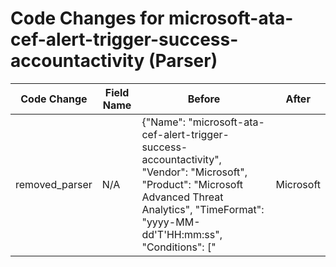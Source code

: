 # Code Changes for microsoft-ata-cef-alert-trigger-success-accountactivity (Parser)

| Code Change | Field Name | Before | After |
|-------------|------------|--------|-------|
| removed_parser | N/A | {"Name": "microsoft-ata-cef-alert-trigger-success-accountactivity", "Vendor": "Microsoft", "Product": "Microsoft Advanced Threat Analytics", "TimeFormat": "yyyy-MM-dd'T'HH:mm:ss", "Conditions": ["|Microsoft|ATA|", "|AccountEnumerationSuspiciousActivity|"], "Fields": ["CEF:([^\|]*\|){4}({alert_type}[^\|]+)\|({alert_name}[^\|]+)\|({alert_severity}[^\|]+)\|", "\WexternalId=({alert_id}\d+)", "\Wstart=({time}\d\d\d\d-\d\d-\d\dT\d\d:\d\d:\d\d)", "\Wsuser=(?:(({last_name}[\w\']+), ({first_name}\w+))|({user}[\w\.\-\!\#\^\~]{1,40}\$?))\s+(\w+=|$)", "\Wapp=({service_name}.+?)\s+(\w+=|$)", "\Wmsg=({additional_info}.+?)\s+(\w+=|$)", "\Wmsg=[^=]+? from (?:({src_ip}\d{1,3}\.\d{1,3}\.\d{1,3}\.\d{1,3})|({src_host}[\w.\-]+\w))", "\Wshost=(?:({src_ip}\d{1,3}\.\d{1,3}\.\d{1,3}\.\d{1,3})|({src_host}[\w.\-]+))\s+(\w+=|$)", "\d+:\d+:\d+.+?({dest_ip}\d+\.\d+\.\d+\.\d+).*?CEF:"], "ParserVersion": "v1.0.0"} | N/A |